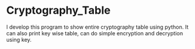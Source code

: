 # Cryptography_Table
I develop this program to show entire cryptography table using python. It can also print key wise table, can do simple encryption and decryption using key.
